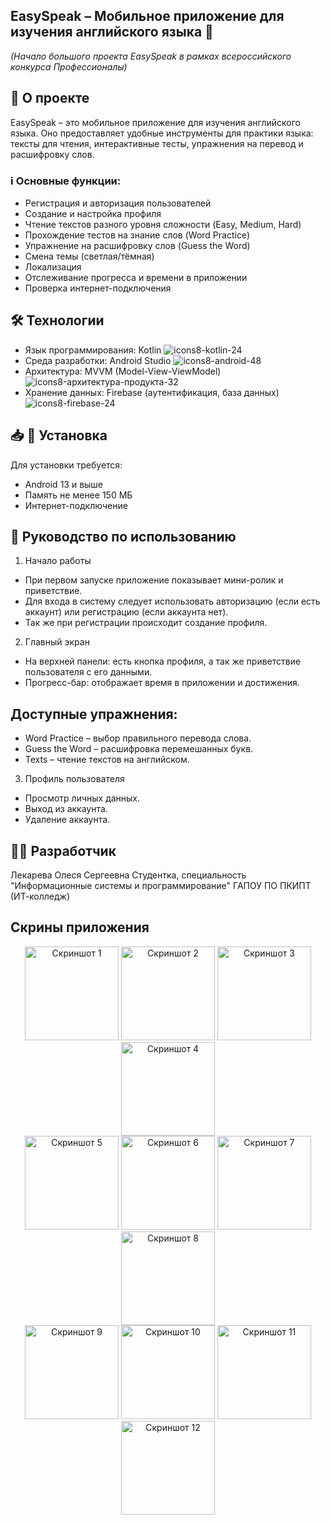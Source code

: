 ## EasySpeak – Мобильное приложение для изучения английского языка 📱
*(Начало большого проекта EasySpeak в рамках всероссийского конкурса Профессионалы)*

## 📌 О проекте
EasySpeak – это мобильное приложение для изучения английского языка. Оно предоставляет удобные инструменты для практики языка: тексты для чтения, интерактивные тесты, упражнения на перевод и расшифровку слов.

### ℹ️ Основные функции:
- Регистрация и авторизация пользователей
- Создание и настройка профиля
- Чтение текстов разного уровня сложности (Easy, Medium, Hard)
- Прохождение тестов на знание слов (Word Practice)
- Упражнение на расшифровку слов (Guess the Word)
- Смена темы (светлая/тёмная)
- Локализация
- Отслеживание прогресса и времени в приложении
- Проверка интернет-подключения

## 🛠 Технологии
- Язык программирования: Kotlin ![icons8-kotlin-24](https://github.com/user-attachments/assets/dd22db24-423b-4bcd-ac42-55ab4442bf34)
- Среда разработки: Android Studio ![icons8-android-48](https://github.com/user-attachments/assets/3ed31c38-27b7-4a0f-a5a9-d355f250014a)
- Архитектура: MVVM (Model-View-ViewModel) ![icons8-архитектура-продукта-32](https://github.com/user-attachments/assets/a199d00b-f379-4408-8f30-b051c20f44fa)
- Хранение данных: Firebase (аутентификация, база данных) ![icons8-firebase-24](https://github.com/user-attachments/assets/eb1eae08-2d26-4d26-a36d-55d70b4914fc)

## 📥 📲 Установка
Для установки требуется:
- Android 13 и выше
- Память не менее 150 МБ
- Интернет-подключение

## 📄 Руководство по использованию
1. Начало работы
- При первом запуске приложение показывает мини-ролик и приветствие.
- Для входа в систему следует использовать авторизацию (если есть аккаунт) или регистрацию (если аккаунта нет).
- Так же при регистрации происходит создание профиля.

2. Главный экран
- На верхней панели: есть кнопка профиля, а так же приветствие пользователя с его данными.
- Прогресс-бар: отображает время в приложении и достижения.

## Доступные упражнения:
- Word Practice – выбор правильного перевода слова.
- Guess the Word – расшифровка перемешанных букв.
- Texts – чтение текстов на английском.

3. Профиль пользователя
- Просмотр личных данных.
- Выход из аккаунта.
- Удаление аккаунта.


## 👩‍💻 Разработчик
Лекарева Олеся Сергеевна
Студентка, специальность "Информационные системы и программирование"
ГАПОУ ПО ПКИПТ (ИТ-колледж)

## Скрины приложения

<div align="center">
  <img src="https://github.com/user-attachments/assets/45c6a9fc-f965-4c7c-bf4f-d52b34cac814" width="150" alt="Скриншот 1">
  <img src="https://github.com/user-attachments/assets/10e22ab3-416f-4307-8828-126fc5b872d5" width="150" alt="Скриншот 2">
  <img src="https://github.com/user-attachments/assets/2c9d9094-6022-477f-b7c5-6d63675a4614" width="150" alt="Скриншот 3">
  <img src="https://github.com/user-attachments/assets/eeb90955-730e-4b29-9d93-f6defac0673e" width="150" alt="Скриншот 4">
  <br>
  <img src="https://github.com/user-attachments/assets/d688e3dd-776e-4733-b292-1d9e1e6e0250" width="150" alt="Скриншот 5">
  <img src="https://github.com/user-attachments/assets/5d5fdbb4-7373-4c8d-81ea-caba3dc98916" width="150" alt="Скриншот 6">
  <img src="https://github.com/user-attachments/assets/6c469042-caea-444f-838f-8e95c19c16ca" width="150" alt="Скриншот 7">
  <img src="https://github.com/user-attachments/assets/9c2598fe-aa45-4772-9d88-838c101d91ce" width="150" alt="Скриншот 8">
  <br>
  <img src="https://github.com/user-attachments/assets/2fbaaed7-ced5-4d02-810e-5c87e6629c93" width="150" alt="Скриншот 9">
  <img src="https://github.com/user-attachments/assets/2edeb7e9-e959-42a0-a6e5-57e184817ec7" width="150" alt="Скриншот 10">
  <img src="https://github.com/user-attachments/assets/35f54719-4fb9-43f1-8eb8-47db55e0b8a3" width="150" alt="Скриншот 11">
  <img src="https://github.com/user-attachments/assets/690728cd-32ec-4bbd-ad0d-0fd7f59df820" width="150" alt="Скриншот 12">
</div>

